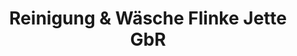 ---
title: "Reinigung & Wäsche Flinke Jette GbR"
url: /petershagen-eggersdorf/reinigung-und-waesche-flinke-jette-gbr/
shop: Wäscherei
---